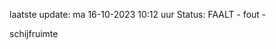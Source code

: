 laatste update: 
ma 16-10-2023 10:12   uur 
Status: FAALT - fout - 
<div class="service R">schijfruimte</div>